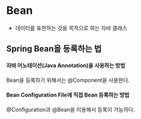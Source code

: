 # Bean 

* 데이터를 표헌하는 것을 목적으로 하는 자바 클래스


<h2>Spring Bean을 등록하는 법 </h2> 

<h4>자바 어노테이션(Java Annotation)을 사용하는 방법 </h4> 

Bean을 등록하기 위해서는 @Component을 사용한다.

<h4>Bean Configuration File에 직접 Bean 등록하는 방법</h4>

@Configuration과 @Bean을 이용해서 등록이 가능하다. 

